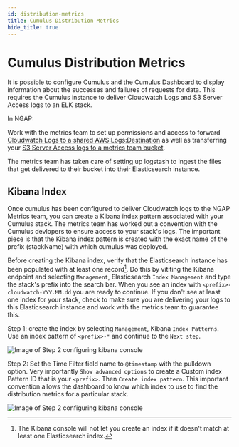```yaml
---
id: distribution-metrics
title: Cumulus Distribution Metrics
hide_title: true
---
```


# Cumulus Distribution Metrics

It is possible to configure Cumulus and the Cumulus Dashboard to display information about the successes and failures of requests for data.  This requires the Cumulus instance to deliver Cloudwatch Logs and S3 Server Access logs to an ELK stack.

In NGAP:

Work with the metrics team to set up permissions and access to forward [Cloudwatch Logs to a shared AWS:Logs:Destination](../additional-deployment-options/configure_cloudwatch_logs_delivery.md) as well as transferring your [S3 Server Access logs to a metrics team bucket](../additional-deployment-options/share-s3-access-logs).

The metrics team has taken care of setting up logstash to ingest the files that get delivered to their bucket into their Elasticsearch instance.


## Kibana Index

Once cumulus has been configured to deliver Cloudwatch logs to the NGAP Metrics team, you can create a Kibana index pattern associated with your Cumulus stack.  The metrics team has worked out a convention with the Cumulus devlopers to ensure access to your stack's logs.  The important piece is that the Kibana index pattern is created with the exact name of the prefix (stackName) with which cumulus was deployed.


Before creating the Kibana index, verify that the Elasticsearch instance has been populated with at least one record[^1].  Do this by vititing the Kibana endpoint and selecting `Management`, Elasticsearch `Index Management` and type the stack's prefix into the search bar.  When you see an index with `<prefix>-cloudwatch-YYY.MM.dd` you are ready to continue.  If you don't see at least one index for your stack, check to make sure you are delivering your logs to this Elasticsearch instance and work with the metrics team to guarantee this.


Step 1: create the index by selecting `Management`, Kibana `Index Patterns`.  Use an index pattern of `<prefix>-*` and continue to the `Next step`.

![Image of Step 2 configuring kibana console](assets/kibana-step1.png)

Step 2: Set the Time Filter field name to `@timestamp` with the pulldown option. Very importantly `Show advanced options` to create a Custom index Pattern ID that is your `<prefix>`.  Then `Create index pattern`. This important convention allows the dashboard to know which index to use to find the distribution metrics for a particular stack.

![Image of Step 2 configuring kibana console](assets/kibana-step2.png)





[^1]: The Kibana console will not let you create an index if it doesn't match at least one Elasticsearch index.
